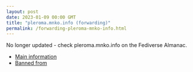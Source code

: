 ```yaml
---
layout: post
date: 2023-01-09 00:00 GMT
title: "pleroma.mnko.info (forwarding)"
permalink: /forwarding-pleroma-mnko-info.html
---
```


No longer updated - check pleroma.mnko.info on the Fediverse Almanac.

* [Main information](https://www.fediversealmanac.com/api/v1/instances/pleroma.mnko.info)
* [Banned from](https://www.fediversealmanac.com/api/v1/instances/pleroma.mnko.info/banned_from)

